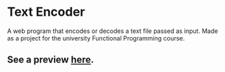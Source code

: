 # Text Encoder
A web program that encodes or decodes a text file passed as input. Made as a project for the university Functional Programming course.

## See a preview [here](https://biribas.github.io/text-encoder/).
